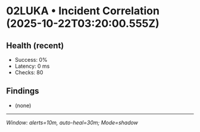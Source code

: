 # 02LUKA • Incident Correlation (2025-10-22T03:20:00.555Z)

## Health (recent)
- Success: 0%
- Latency: 0 ms
- Checks: 80

## Findings
- (none)

---
_Window: alerts=10m, auto-heal=30m; Mode=shadow_